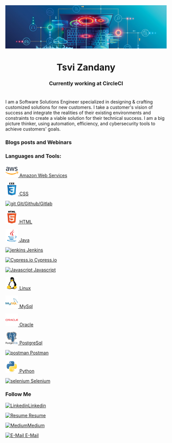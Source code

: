 <img src="https://github.com/szandany/szandany/blob/main/software-solution-banner.jpg">

<h1 align="center">Tsvi Zandany</h1>

<h3 align="center"> Currently working at CircleCI </h3>
    <div class="content">
        <div class="description">
          <h1></h1>
          <p>
            I am a Software Solutions Engineer specialized in designing & crafting customized solutions for new customers. I take a customer's vision of success and integrate the realities of their existing environments and constraints to create a viable solution for their technical success. I am a big picture thinker, using automation, efficiency, and cybersecurity tools to achieve customers' goals.
          </p>
        </div>
  </div>
  
  ### Blogs posts and Webinars
  <a href="https://www.liquibase.com" target="_blank" img src ="https://github.com/szandany/szandany/blob/main/liquibase_logo.png"> </a>
  <a href ="[How To Bring Devops to the Database with GitLab and Liquibase/](https://about.gitlab.com/blog/2022/01/05/how-to-bring-devops-to-the-database-with-gitlab-and-liquibase/)"> </a>

<p align="left">
</p>

<h3 align="left">Languages and Tools:</h3>
<p align="left"> 
    <a href="https://aws.amazon.com" target="_blank" rel="noreferrer"> <img src="https://raw.githubusercontent.com/devicons/devicon/master/icons/amazonwebservices/amazonwebservices-original-wordmark.svg" alt="aws" width="40" height="40"/> Amazon Web Services</a> <p></p>
    <a href="https://www.w3schools.com/css/" target="_blank" rel="noreferrer"> <img src="https://raw.githubusercontent.com/devicons/devicon/master/icons/css3/css3-original-wordmark.svg" alt="css3" width="40" height="40"/> CSS </a> <p></p>
    <a href="https://git-scm.com/" target="_blank" rel="noreferrer"> <img src="https://www.vectorlogo.zone/logos/git-scm/git-scm-icon.svg" alt="git" width="40" height="40"/> Git/Github/Gitlab</a> <p></p>
    <a href="https://www.w3.org/html/" target="_blank" rel="noreferrer"> <img src="https://raw.githubusercontent.com/devicons/devicon/master/icons/html5/html5-original-wordmark.svg" alt="html5" width="40" height="40"/> HTML</a> <p></p>
    <a href="https://www.java.com" target="_blank" rel="noreferrer"> <img src="https://raw.githubusercontent.com/devicons/devicon/master/icons/java/java-original.svg" alt="java" width="40" height="40"/> Java </a> <p></p>
    <a href="https://www.jenkins.io" target="_blank" rel="noreferrer"> <img src="https://www.vectorlogo.zone/logos/jenkins/jenkins-icon.svg" alt="jenkins" width="40" height="40"/> Jenkins </a> <p></p>
    <a href="https://www.cypress.io/" target="_blank" rel="noreferrer"> <img src="https://github.com/simple-icons/simple-icons/blob/master/icons/cypress.svg" alt="Cypress.io" width="40" height="40"/> Cypress.io </a> <p></p>
    <a href="https://www.javascript.com/" target="_blank" rel="noreferrer"> <img src="https://user-images.githubusercontent.com/4727/38117842-2d270f22-336c-11e8-8413-e5daf9ae41e9.png" alt="Javascript" width="40" height="40"/> Javascript </a> <p></p>
    <a href="https://www.linux.org/" target="_blank" rel="noreferrer"> <img src="https://raw.githubusercontent.com/devicons/devicon/master/icons/linux/linux-original.svg" alt="linux" width="40" height="40"/> Linux </a> <p></p>
    <a href="https://www.mysql.com/" target="_blank" rel="noreferrer"> <img src="https://raw.githubusercontent.com/devicons/devicon/master/icons/mysql/mysql-original-wordmark.svg" alt="mysql" width="40" height="40"/> MySql </a> <p></p>
    <a href="https://www.oracle.com/" target="_blank" rel="noreferrer"> <img src="https://raw.githubusercontent.com/devicons/devicon/master/icons/oracle/oracle-original.svg" alt="oracle" width="40" height="40"/> Oracle </a> <p></p>
    <a href="https://www.postgresql.org" target="_blank" rel="noreferrer"> <img src="https://raw.githubusercontent.com/devicons/devicon/master/icons/postgresql/postgresql-original-wordmark.svg" alt="postgresql" width="40" height="40"/> PostgreSql </a> <p></p>
    <a href="https://postman.com" target="_blank" rel="noreferrer"> <img src="https://www.vectorlogo.zone/logos/getpostman/getpostman-icon.svg" alt="postman" width="40" height="40"/> Postman </a> <p></p>
    <a href="https://www.python.org" target="_blank" rel="noreferrer"> <img src="https://raw.githubusercontent.com/devicons/devicon/master/icons/python/python-original.svg" alt="python" width="40" height="40"/> Python </a> <p></p>
    <a href="https://www.selenium.dev" target="_blank" rel="noreferrer"> <img src="https://raw.githubusercontent.com/detain/svg-logos/780f25886640cef088af994181646db2f6b1a3f8/svg/selenium-logo.svg" alt="selenium" width="40" height="40"/> Selenium </a>
    </p>


<div class="footer">
      <div>
        <h3>Follow Me</h3>
        <p>
          <a href="https://www.linkedin.com/in/tsvi-zandany/" target="_blank" rel="noreferrer"> <img src="https://cdn-icons-png.flaticon.com/512/174/174857.png" alt="Linkedin" width="40" height="40"/>Linkedin</a>  <p/> 
          <a href="https://resume-cihanguler.verce/" target="_blank" rel="noreferrer"> <img src="https://i.pinimg.com/564x/f3/7c/88/f37c88e8750ac1437782420f55" alt="Resume" width="40" height="40"/> Resume </a>   </p>
              <a href="https://medium.com/@cihanguler" target="_blank" rel="noreferrer"> <img src="https://user-images.githubusercontent.com/36799589/96227773-3acc6080-0fb2-11eb-837f-f5026d472969.jpg" alt="Medium" width="40" height="40"/>Medium</a>  <p/> 
          <a href="mailto:cihangueler.de@gmail.com" target="_blank"  rel="noreferrer"> <img src="https://as1.ftcdn.net/v2/jpg/02/73/74/34/1000_F_273743445_8NsO173YKt3qKssAjPPGDLj4TcUlBs" alt="E-Mail" width="40" height="40"/> E-Mail </a>  
      </div>
</div>
